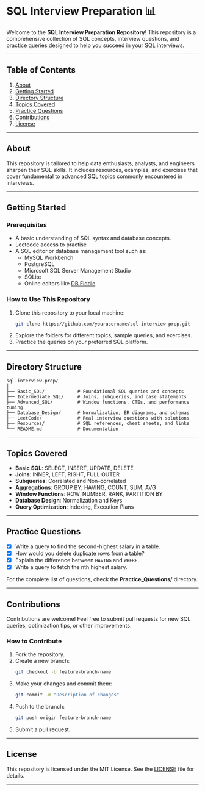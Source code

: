 # SQL Interview Preparation 📊

Welcome to the **SQL Interview Preparation Repository**! This repository is a comprehensive collection of SQL concepts, interview questions, and practice queries designed to help you succeed in your SQL interviews.

---

## Table of Contents

1. [About](#about)  
2. [Getting Started](#getting-started)  
3. [Directory Structure](#directory-structure)  
4. [Topics Covered](#topics-covered)  
5. [Practice Questions](#practice-questions)  
6. [Contributions](#contributions)  
7. [License](#license)

---

## About

This repository is tailored to help data enthusiasts, analysts, and engineers sharpen their SQL skills. It includes resources, examples, and exercises that cover fundamental to advanced SQL topics commonly encountered in interviews.

---

## Getting Started

### Prerequisites

- A basic understanding of SQL syntax and database concepts.
- Leetcode access to practise
- A SQL editor or database management tool such as:
  - MySQL Workbench
  - PostgreSQL
  - Microsoft SQL Server Management Studio
  - SQLite
  - Online editors like [DB Fiddle](https://www.db-fiddle.com/).


### How to Use This Repository

1. Clone this repository to your local machine:  
   ```bash
   git clone https://github.com/yourusername/sql-interview-prep.git
   ```
2. Explore the folders for different topics, sample queries, and exercises.
3. Practice the queries on your preferred SQL platform.

---

## Directory Structure

```
sql-interview-prep/
│
├── Basic_SQL/            # Foundational SQL queries and concepts
├── Intermediate_SQL/     # Joins, subqueries, and case statements
├── Advanced_SQL/         # Window functions, CTEs, and performance tuning
├── Database_Design/      # Normalization, ER diagrams, and schemas
├── LeetCode/             # Real interview questions with solutions
├── Resources/            # SQL references, cheat sheets, and links
└── README.md             # Documentation
```

---

## Topics Covered

- **Basic SQL**: SELECT, INSERT, UPDATE, DELETE  
- **Joins**: INNER, LEFT, RIGHT, FULL OUTER  
- **Subqueries**: Correlated and Non-correlated  
- **Aggregations**: GROUP BY, HAVING, COUNT, SUM, AVG  
- **Window Functions**: ROW_NUMBER, RANK, PARTITION BY  
- **Database Design**: Normalization and Keys  
- **Query Optimization**: Indexing, Execution Plans  

---

## Practice Questions

- [x] Write a query to find the second-highest salary in a table.  
- [x] How would you delete duplicate rows from a table?  
- [x] Explain the difference between `HAVING` and `WHERE`.  
- [x] Write a query to fetch the nth highest salary.  

For the complete list of questions, check the **Practice_Questions/** directory.

---

## Contributions

Contributions are welcome! Feel free to submit pull requests for new SQL queries, optimization tips, or other improvements.

### How to Contribute

1. Fork the repository.  
2. Create a new branch:  
   ```bash
   git checkout -b feature-branch-name
   ```
3. Make your changes and commit them:  
   ```bash
   git commit -m "Description of changes"
   ```
4. Push to the branch:  
   ```bash
   git push origin feature-branch-name
   ```
5. Submit a pull request.

---

## License

This repository is licensed under the MIT License. See the [LICENSE](LICENSE) file for details.

---
